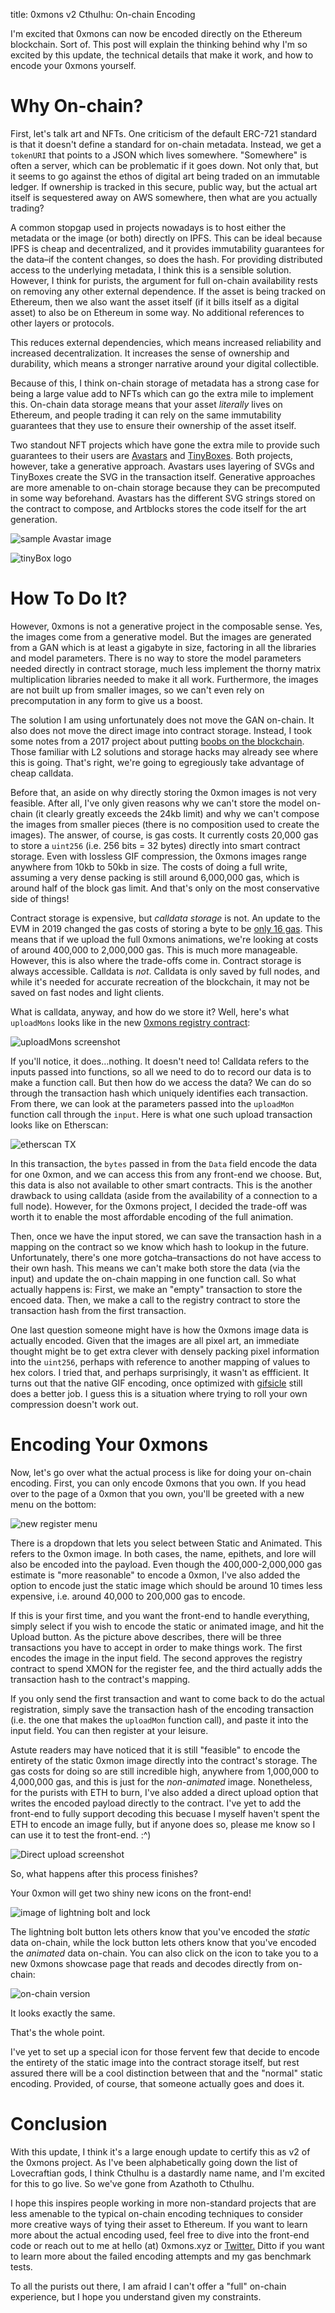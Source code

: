 title: 0xmons v2 Cthulhu: On-chain Encoding

I'm excited that 0xmons can now be encoded directly on the Ethereum blockchain. Sort of. This post will explain the thinking behind why I'm so excited by this update, the technical details that make it work, and how to encode your 0xmons yourself.

# Why On-chain?

First, let's talk art and NFTs. One criticism of the default ERC-721 standard is that it doesn't define a standard for on-chain metadata. Instead, we get a `tokenURI` that points to a JSON which lives somewhere. "Somewhere" is often a server, which can be problematic if it goes down. Not only that, but it seems to go against the ethos of digital art being traded on an immutable ledger. If ownership is tracked in this secure, public way, but the actual art itself is sequestered away on AWS somewhere, then what are you actually trading? 

A common stopgap used in projects nowadays is to host either the metadata or the image (or both) directly on IPFS. This can be ideal because IPFS is cheap and decentralized, and it provides immutability guarantees for the data–if the content changes, so does the hash. For providing distributed access to the underlying metadata, I think this is a sensible solution. However, I think for purists, the argument for full on-chain availability rests on removing any other external dependence. If the asset is being tracked on Ethereum, then we also want the asset itself (if it bills itself as a digital asset) to also be on Ethereum in some way. No additional references to other layers or protocols.

This reduces external dependencies, which means increased reliability and increased decentralization. It increases the sense of ownership and durability, which means a stronger narrative around your digital collectible.

Because of this, I think on-chain storage of metadata has a strong case for being a large value add to NFTs which can go the extra mile to implement this. On-chain data storage means that your asset *literally* lives on Ethereum, and people trading it can rely on the same immutability guarantees that they use to ensure their ownership of the asset itself.

Two standout NFT projects which have gone the extra mile to provide such guarantees to their users are [Avastars](https://twitter.com/AvaStarsNFT) and [TinyBoxes](https://twitter.com/tinyboxesETH). Both projects, however, take a generative approach. Avastars uses layering of SVGs and TinyBoxes create the SVG in the transaction itself. Generative approaches are more amenable to on-chain storage because they can be precomputed in some way beforehand. Avastars has the different SVG strings stored on the contract to compose, and Artblocks stores the code itself for the art generation.

![sample Avastar image](https://cliffordhall.com/wp-content/uploads/2020/05/Scroll-to-Discover.png)


![tinyBox logo](https://i.imgur.com/H7oN38T.png)

# How To Do It?

However, 0xmons is not a generative project in the composable sense. Yes, the images come from a generative model. But the images are generated from a GAN which is at least a gigabyte in size, factoring in all the libraries and model parameters. There is no way to store the model parameters needed directly in contract storage, much less implement the thorny matrix multiplication libraries needed to make it all work. Furthermore, the images are not built up from smaller images, so we can't even rely on precomputation in any form to give us a boost.

The solution I am using unfortunately does not move the GAN on-chain. It also does not move the direct image into contract storage. Instead, I took some notes from a 2017 project about putting [boobs on the blockchain](https://old.reddit.com/r/ethereum/comments/6qijeq/boobies_on_the_blockchain_a_practical_experiment/). Those familiar with L2 solutions and storage hacks may already see where this is going. That's right, we're going to egregiously take advantage of cheap calldata.

Before that, an aside on why directly storing the 0xmon images is not very feasible. After all, I've only given reasons why we can't store the model on-chain (it clearly greatly exceeds the 24kb limit) and why we can't compose the images from smaller pieces (there is no composition used to create the images). The answer, of course, is gas costs. It currently costs 20,000 gas to store a `uint256` (i.e. 256 bits = 32 bytes) directly into smart contract storage. Even with lossless GIF compression, the 0xmons images range anywhere from 10kb to 50kb in size. The costs of doing a full write, assuming a very dense packing is still around 6,000,000 gas, which is around half of the block gas limit. And that's only on the most conservative side of things!

Contract storage is expensive, but *calldata storage* is not. An update to the EVM in 2019 changed the gas costs of storing a byte to be [only 16 gas](https://eips.ethereum.org/EIPS/eip-2028). This means that if we upload the full 0xmons animations, we're looking at costs of around 400,000 to 2,000,000 gas. This is much more manageable. However, this is also where the trade-offs come in. Contract storage is always accessible. Calldata is *not*. Calldata is only saved by full nodes, and while it's needed for accurate recreation of the blockchain, it may not be saved on fast nodes and light clients.

What is calldata, anyway, and how do we store it? Well, here's what `uploadMons` looks like in the new [0xmons registry contract](https://etherscan.io/address/0x2d824d66e1b7ba0f73b5caf75886abf812a13e67#code):

![uploadMons screenshot](https://i.imgur.com/XjTJSkq.png)

If you'll notice, it does…nothing. It doesn't need to! Calldata refers to the inputs passed into functions, so all we need to do to record our data is to make a function call. But then how do we access the data? We can do so through the transaction hash which uniquely identifies each transaction. From there, we can look at the parameters passed into the `uploadMon` function call through the `input`. Here is what one such upload transaction looks like on Etherscan:

![etherscan TX](https://i.imgur.com/Or4kHGT.png)

In this transaction, the `bytes` passed in from the `Data` field encode the data for one 0xmon, and we can access this from any front-end we choose. But, this data is also not available to other smart contracts. This is the another drawback to using calldata (aside from the availability of a connection to a full node). However, for the 0xmons project, I decided the trade-off was worth it to enable the most affordable encoding of the full animation. 

Then, once we have the input stored, we can save the transaction hash in a mapping on the contract so we know which hash to lookup in the future. Unfortunately, there's one more gotcha–transactions do not have access to their own hash. This means we can't make both store the data (via the input) and update the on-chain mapping in one function call. So what actually happens is: First, we make an "empty" transaction to store the encoed data. Then, we make a call to the registry contract to store the transaction hash from the first transaction.

One last question someone might have is how the 0xmons image data is actually encoded. Given that the images are all pixel art, an immediate thought might be to get extra clever with densely packing pixel information into the `uint256`, perhaps with reference to another mapping of values to hex colors. I tried that, and perhaps surprisingly, it wasn't as effficient. It turns out that the native GIF encoding, once optimized with [gifsicle](https://www.lcdf.org/gifsicle/man.html) still does a better job. I guess this is a situation where trying to roll your own compression doesn't work out.

# Encoding Your 0xmons

Now, let's go over what the actual process is like for doing your on-chain encoding. First, you can only encode 0xmons that you own. If you head over to the page of a 0xmon that you own, you'll be greeted with a new menu on the bottom:

![new register menu](https://i.imgur.com/xrRQrK7.png)

There is a dropdown that lets you select between Static and Animated. This refers to the 0xmon image. In both cases, the name, epithets, and lore will also be encoded into the payload. Even though the 400,000-2,000,000 gas estimate is "more reasonable" to encode a 0xmon, I've also added the option to encode just the static image which should be around 10 times less expensive, i.e. around 40,000 to 200,000 gas to encode.

If this is your first time, and you want the front-end to handle everything, simply select if you wish to encode the static or animated image, and hit the Upload button. As the picture above describes, there will be three transactions you have to accept in order to make things work. The first encodes the image in the input field. The second approves the registry contract to spend XMON for the register fee, and the third actually adds the transaction hash to the contract's mapping.

If you only send the first transaction and want to come back to do the actual registration, simply save the transaction hash of the encoding transaction (i.e. the one that makes the `uploadMon` function call), and paste it into the input field. You can then register at your leisure.

Astute readers may have noticed that it is still "feasible" to encode the entirety of the static 0xmon image directly into the contract's storage. The gas costs for doing so are still incredible high, anywhere from 1,000,000 to 4,000,000 gas, and this is just for the *non-animated* image. Nonetheless, for the purists with ETH to burn, I've also added a direct upload option that writes the encoded payload directly to the contract. I've yet to add the front-end to fully support decoding this becuase I myself haven't spent the ETH to encode an image fully, but if anyone does so, please me know so I can use it to test the front-end. :^)

![Direct upload screenshot](https://i.imgur.com/OZJAmUG.png)

So, what happens after this process finishes?

Your 0xmon will get two shiny new icons on the front-end!

![image of lightning bolt and lock](https://i.imgur.com/XSNQLlQ.png)

The lightning bolt button lets others know that you've encoded the *static* data on-chain, while the lock button lets others know that you've encoded the *animated* data on-chain. You can also click on the icon to take you to a new 0xmons showcase page that reads and decodes directly from on-chain:

![on-chain version](https://i.imgur.com/dWMsjd4.png)

It looks exactly the same.

That's the whole point.

I've yet to set up a special icon for those fervent few that decide to encode the entirety of the static image into the contract storage itself, but rest assured there will be a cool distinction between that and the "normal" static encoding. Provided, of course, that someone actually goes and does it.

# Conclusion

With this update, I think it's a large enough update to certify this as v2 of the 0xmons project. As I've been alphabetically going down the list of Lovecraftian gods, I think Cthulhu is a dastardly name name, and I'm excited for this to go live. So we've gone from Azathoth to Cthulhu. 

I hope this inspires people working in more non-standard projects that are less amenable to the typical on-chain encoding techniques to consider more creative ways of tying their asset to Ethereum. If you want to learn more about the actual encoding used, feel free to dive into the front-end code or reach out to me at hello (at) 0xmons.xyz or [Twitter.](https://twitter.com/0xmons) Ditto if you want to learn more about the failed encoding attempts and my gas benchmark tests.

To all the purists out there, I am afraid I can't offer a "full" on-chain experience, but I hope you understand given my constraints.